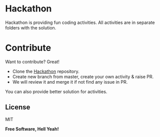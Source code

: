 # Hackathon
Hackathon is providing fun coding activities. All activities are in separate folders with the solution.

# Contribute
Want to contribute? Great!

  - Clone the [Hackathon](https://github.com/manishk-qed42/Hackathon.git) repository.
  - Create new branch from master, create your own activity & raise PR.
  - We will review it and merge it if not find any issue in PR.
 
You can also provide better solution for activities.

License
----

MIT


**Free Software, Hell Yeah!**
